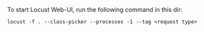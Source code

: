 To start Locust Web-UI, run the following command in this dir:

`locust -f . --class-picker --processes -1 --tag <request type>`
